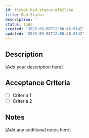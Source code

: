 ```yaml
---
id: ticket-bad-status-mfb2ls6e
title: Bad Status
description: ''
status: todo
created: '2025-09-08T12:00:48.614Z'
updated: '2025-09-08T12:00:48.614Z'
---
```


## Description

[Add your description here]

## Acceptance Criteria

- [ ] Criteria 1
- [ ] Criteria 2

## Notes

[Add any additional notes here]
